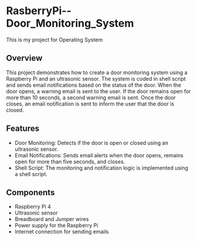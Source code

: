 # RasberryPi--Door_Monitoring_System
This is my project for Operating System

## Overview
This project demonstrates how to create a door monitoring system using a Raspberry Pi and an ultrasonic sensor. The system is coded in shell script and sends email notifications based on the status of the door. When the door opens, a warning email is sent to the user. If the door remains open for more than 10 seconds, a second warning email is sent. Once the door closes, an email notification is sent to inform the user that the door is closed.

## Features
- Door Monitoring: Detects if the door is open or closed using an ultrasonic sensor.
- Email Notifications: Sends email alerts when the door opens, remains open for more than five seconds, and closes.
- Shell Script: The monitoring and notification logic is implemented using a shell script.

## Components
- Raspberry Pi 4
- Ultrasonic sensor 
- Breadboard and Jumper wires
- Power supply for the Raspberry Pi
- Internet connection for sending emails
